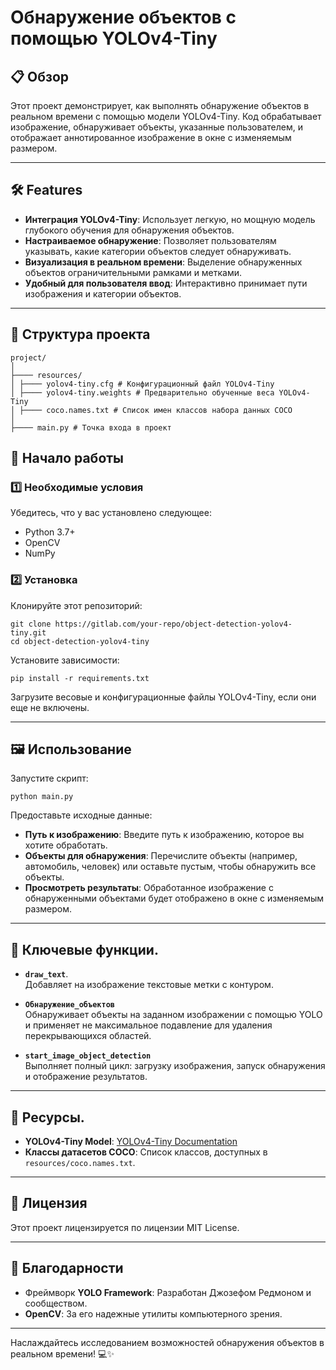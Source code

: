 # Обнаружение объектов с помощью YOLOv4-Tiny

## 📋 Обзор
Этот проект демонстрирует, как выполнять обнаружение объектов в реальном времени с помощью модели YOLOv4-Tiny. Код обрабатывает изображение, обнаруживает объекты, указанные пользователем, и отображает аннотированное изображение в окне с изменяемым размером.

---

## 🛠️ Features
- **Интеграция YOLOv4-Tiny**: Использует легкую, но мощную модель глубокого обучения для обнаружения объектов.
- **Настраиваемое обнаружение**: Позволяет пользователям указывать, какие категории объектов следует обнаруживать.
- **Визуализация в реальном времени**: Выделение обнаруженных объектов ограничительными рамками и метками.
- **Удобный для пользователя ввод**: Интерактивно принимает пути изображения и категории объектов.

---

## 📁 Структура проекта
```
project/
│
├──── resources/
│ ├──── yolov4-tiny.cfg # Конфигурационный файл YOLOv4-Tiny
│ ├──── yolov4-tiny.weights # Предварительно обученные веса YOLOv4-Tiny
│ ├──── coco.names.txt # Список имен классов набора данных COCO
│
├──── main.py # Точка входа в проект
```

## 🚀 Начало работы

### 1️⃣ Необходимые условия
Убедитесь, что у вас установлено следующее:

- Python 3.7+
- OpenCV
- NumPy

### 2️⃣ Установка
Клонируйте этот репозиторий:
```plaintext
git clone https://gitlab.com/your-repo/object-detection-yolov4-tiny.git
cd object-detection-yolov4-tiny
```
Установите зависимости:
```plaintext
pip install -r requirements.txt
```

Загрузите весовые и конфигурационные файлы YOLOv4-Tiny, если они еще не включены.

---

## 🖼️ Использование
Запустите скрипт:
```plaintext
python main.py
```

Предоставьте исходные данные:

- **Путь к изображению**: Введите путь к изображению, которое вы хотите обработать.
- **Объекты для обнаружения**: Перечислите объекты (например, автомобиль, человек) или оставьте пустым, чтобы обнаружить все объекты.
- **Просмотреть результаты**: Обработанное изображение с обнаруженными объектами будет отображено в окне с изменяемым размером.

---

## 🔧 Ключевые функции.

- **`draw_text`**.  
  Добавляет на изображение текстовые метки с контуром.

- **`Обнаружение_объектов`**  
  Обнаруживает объекты на заданном изображении с помощью YOLO и применяет не максимальное подавление для удаления перекрывающихся областей.

- **`start_image_object_detection`**  
  Выполняет полный цикл: загрузку изображения, запуск обнаружения и отображение результатов.

---

## 📂 Ресурсы.
- **YOLOv4-Tiny Model**: [YOLOv4-Tiny Documentation](https://github.com/AlexeyAB/darknet)
- **Классы датасетов COCO**: Список классов, доступных в `resources/coco.names.txt`.

---

## 📜 Лицензия
Этот проект лицензируется по лицензии MIT License.

---

## 🌟 Благодарности
- Фреймворк **YOLO Framework**: Разработан Джозефом Редмоном и сообществом.
- **OpenCV**: За его надежные утилиты компьютерного зрения.

---

Наслаждайтесь исследованием возможностей обнаружения объектов в реальном времени! 💻✨
